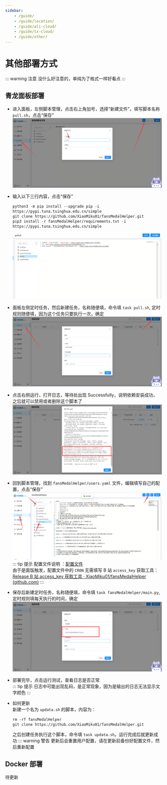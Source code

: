 ```yaml
---
sidebar:
    - /guide/
    - /guide/location/
    - /guide/ali-cloud/
    - /guide/tx-cloud/
    - /guide/other/
---
```


# 其他部署方式

::: warning 注意
没什么好注意的，单纯为了格式一样好看点
:::

## 青龙面板部署

-   进入面板，左侧脚本管理，点击右上角加号，选择“新建文件”，填写脚本名称 `pull.sh`，点击“保存”
    ![](../images/other/image1.png)
-   输入以下三行内容，点击“保存”
    ```shell
    python3 -m pip install --upgrade pip -i https://pypi.tuna.tsinghua.edu.cn/simple
    git clone https://github.com/XiaoMiku01/fansMedalHelper.git
    pip3 install -r fansMedalHelper/requirements.txt -i https://pypi.tuna.tsinghua.edu.cn/simple
    ```
    ![](../images/other/image2.png)
-   面板左侧定时任务，然后新建任务，名称随便填，命令填 `task pull.sh`, 定时规则随便填，因为这个任务只要执行一次，确定  
    ![](../images/other/image3.png)

-   点击右侧运行，打开日志，等待处出现 Successfully，说明依赖安装成功，之后就可以禁用或者删除这个脚本了
    ![](../images/other/image4.png)

-   回到脚本管理，找到 `fansMedalHelper/users.yaml` 文件，编辑填写自己的配置，点击“保存”
    ![](../images/other/image5.png)
    ::: tip 提示
    配置文件说明 ：[配置文件](./#配置文件说明)  
    由于是面饭触发，配置文件中的 `CRON` 无需填写
    B 站 `access_key` 获取工具：[Release B 站 access_key 获取工具 · XiaoMiku01/fansMedalHelper (github.com)](https://github.com/XiaoMiku01/fansMedalHelper/releases/tag/logintool)
    :::
-   保存后新建定时任务，名称随便填，命令填 `task fansMedalHelper/main.py`, 定时规则填每天执行的时间，确定
    ![](../images/other/image6.png)

-   部署完毕，点击运行测试，查看日志是否正常  
    ::: tip 提示
    日志中可能出现乱码，是正常现象，因为是输出的日志无法显示文字颜色
    :::

-   如何更新  
    新建一个名为 `updata.sh` 的脚本，内容为：
    ```shell
    rm -rf fansMedalHelper
    git clone https://github.com/XiaoMiku01/fansMedalHelper.git
    ```
    之后创建任务执行这个脚本，命令填 `task updata.sh`。运行完成后就更新成功
    ::: warning 警告
    更新后会重置用户配置，请在更新前备份好配置文件，然后重新配置

## Docker 部署

待更新
